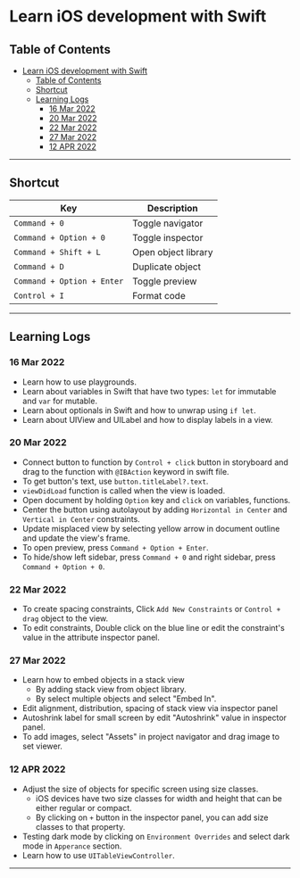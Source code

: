# Learn iOS development with Swift

## Table of Contents
- [Learn iOS development with Swift](#learn-ios-development-with-swift)
  - [Table of Contents](#table-of-contents)
  - [Shortcut](#shortcut)
  - [Learning Logs](#learning-logs)
    - [16 Mar 2022](#16-mar-2022)
    - [20 Mar 2022](#20-mar-2022)
    - [22 Mar 2022](#22-mar-2022)
    - [27 Mar 2022](#27-mar-2022)
    - [12 APR 2022](#12-apr-2022)

---

## Shortcut
| Key                        | Description         |
| -------------------------- | ------------------- |
| `Command + 0`              | Toggle navigator    |
| `Command + Option + 0`     | Toggle inspector    |
| `Command + Shift + L`      | Open object library |
| `Command + D`              | Duplicate object    |
| `Command + Option + Enter` | Toggle preview      |
| `Control + I`              | Format code         |


---

## Learning Logs

### 16 Mar 2022
- Learn how to use playgrounds.
- Learn about variables in Swift that have two types: `let` for immutable and `var` for mutable.
- Learn about optionals in Swift and how to unwrap using `if let`.
- Learn about UIView and UILabel and how to display labels in a view.

### 20 Mar 2022
- Connect button to function by `Control + click` button in storyboard and drag to the function with `@IBAction` keyword in swift file.
- To get button's text, use `button.titleLabel?.text`.
- `viewDidLoad` function is called when the view is loaded.
- Open document by holding `Option` key and `click` on variables, functions.
- Center the button using autolayout by adding `Horizontal in Center` and `Vertical in Center` constraints.
- Update misplaced view by selecting yellow arrow in document outline and update the view's frame.
- To open preview, press `Command + Option + Enter`.
- To hide/show left sidebar, press `Command + 0` and right sidebar, press `Command + Option + 0`.

### 22 Mar 2022
- To create spacing constraints, Click `Add New Constraints` or `Control + drag` object to the view.
- To edit constraints, Double click on the blue line or edit the constraint's value in the attribute inspector panel.

### 27 Mar 2022
- Learn how to embed objects in a stack view
  - By adding stack view from object library.
  - By select multiple objects and select "Embed In".
- Edit alignment, distribution, spacing of stack view via inspector panel
- Autoshrink label for small screen by edit "Autoshrink" value in inspector panel.
- To add images, select "Assets" in project navigator and drag image to set viewer.

### 12 APR 2022
- Adjust the size of objects for specific screen using size classes.
  - iOS devices have two size classes for width and height that can be either regular or compact.
  - By clicking on `+` button in the inspector panel, you can add size classes to that property.
- Testing dark mode by clicking on `Environment Overrides` and select dark mode in `Apperance` section.
- Learn how to use `UITableViewController`.

---
